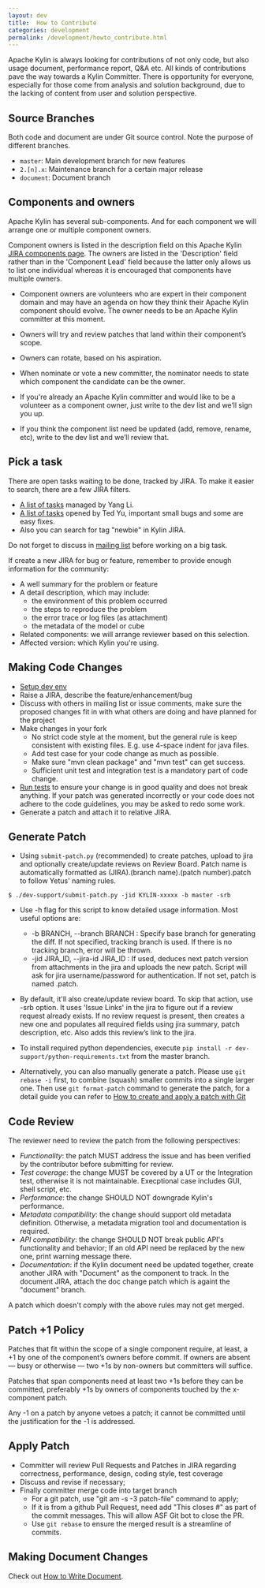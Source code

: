 ```yaml
---
layout: dev
title:  How to Contribute
categories: development
permalink: /development/howto_contribute.html
---
```


Apache Kylin is always looking for contributions of not only code, but also usage document, performance report, Q&A etc. All kinds of contributions pave the way towards a Kylin Committer. There is opportunity for everyone, especially for those come from analysis and solution background, due to the lacking of content from user and solution perspective.


## Source Branches
Both code and document are under Git source control. Note the purpose of different branches.

* `master`: Main development branch for new features
* `2.[n].x`: Maintenance branch for a certain major release
* `document`: Document branch

## Components and owners
Apache Kylin has several sub-components. And for each component we will arrange one or multiple component owners. 

Component owners is listed in the description field on this Apache Kylin [JIRA components page](https://issues.apache.org/jira/projects/KYLIN?selectedItem=com.atlassian.jira.jira-projects-plugin:components-page). The owners are listed in the 'Description' field rather than in the 'Component Lead' field because the latter only allows us to list one individual whereas it is encouraged that components have multiple owners. 

- Component owners are volunteers who are expert in their component domain and may have an agenda on how they think their Apache Kylin component should evolve. The owner needs to be an Apache Kylin committer at this moment.

- Owners will try and review patches that land within their component’s scope.

- Owners can rotate, based on his aspiration.

- When nominate or vote a new committer, the nominator needs to state which component the candidate can be the owner.

- If you're already an Apache Kylin committer and would like to be a volunteer as a component owner, just write to the dev list and we’ll sign you up. 

- If you think the component list need be updated (add, remove, rename, etc), write to the dev list and we’ll review that.

## Pick a task
There are open tasks waiting to be done, tracked by JIRA. To make it easier to search, there are a few JIRA filters.

* [A list of tasks](https://issues.apache.org/jira/issues/?filter=12339895) managed by Yang Li.
* [A list of tasks](https://issues.apache.org/jira/issues/?filter=12341496) opened by Ted Yu, important small bugs and some are easy fixes.
* Also you can search for tag "newbie" in Kylin JIRA.

Do not forget to discuss in [mailing list](/community/index.html) before working on a big task.

If create a new JIRA for bug or feature, remember to provide enough information for the community:

* A well summary for the problem or feature
* A detail description, which may include:
	- the environment of this problem occurred 
	- the steps to reproduce the problem
	- the error trace or log files (as attachment)
	- the metadata of the model or cube
* Related components: we will arrange reviewer based on this selection.
* Affected version: which Kylin you're using.

## Making Code Changes
* [Setup dev env](/development/dev_env.html)
* Raise a JIRA, describe the feature/enhancement/bug
* Discuss with others in mailing list or issue comments, make sure the proposed changes fit in with what others are doing and have planned for the project
* Make changes in your fork
	* No strict code style at the moment, but the general rule is keep consistent with existing files. E.g. use 4-space indent for java files.
	* Add test case for your code change as much as possible.
	* Make sure "mvn clean package" and "mvn test" can get success.
	* Sufficient unit test and integration test is a mandatory part of code change. 
* [Run tests](/development/howto_test.html) to ensure your change is in good quality and does not break anything. If your patch was generated incorrectly or your code does not adhere to the code guidelines, you may be asked to redo some work.
* Generate a patch and attach it to relative JIRA.

## Generate Patch
* Using `submit-patch.py` (recommended) to create patches, upload to jira and optionally create/update reviews on Review Board. Patch name is automatically formatted as (JIRA).(branch name).(patch number).patch to follow Yetus' naming rules. 

```
$ ./dev-support/submit-patch.py -jid KYLIN-xxxxx -b master -srb
```

* Use -h flag for this script to know detailed usage information. Most useful options are:
	* -b BRANCH, --branch BRANCH : Specify base branch for generating the diff. If not specified, tracking branch is used. If there is no tracking branch, error will be thrown.
	* -jid JIRA_ID, --jira-id JIRA_ID : If used, deduces next patch version from attachments in the jira and uploads the new patch. Script will ask for jira username/password for authentication. If not set, patch is named <branch>.patch.
* By default, it'll also create/update review board. To skip that action, use -srb option. It uses 'Issue Links' in the jira to figure out if a review request already exists. If no review request is present, then creates a new one and populates all required fields using jira summary, patch description, etc. Also adds this review’s link to the jira.
* To install required python dependencies, execute `pip install -r dev-support/python-requirements.txt` from the master branch.

* Alternatively, you can also manually generate a patch. Please use `git rebase -i` first, to combine (squash) smaller commits into a single larger one. Then use `git format-patch` command to generate the patch, for a detail guide you can refer to [How to create and apply a patch with Git](https://ariejan.net/2009/10/26/how-to-create-and-apply-a-patch-with-git/)

## Code Review
The reviewer need to review the patch from the following perspectives:

* _Functionality_: the patch MUST address the issue and has been verified by the contributor before submitting for review.
* _Test coverage_: the change MUST be covered by a UT or the Integration test, otherwise it is not maintainable. Execptional case includes GUI, shell script, etc.
* _Performance_: the change SHOULD NOT downgrade Kylin's performance.
* _Metadata compatibility_: the change should support old metadata definition. Otherwise, a metadata migration tool and documentation is required.
* _API compatibility_: the change SHOULD NOT break public API's functionality and behavior; If an old API need be replaced by the new one, print warning message there.
* _Documentation_: if the Kylin document need be updated together, create another JIRA with "Document" as the component to track. In the document JIRA, attach the doc change patch which is againt the "document" branch.

A patch which doesn't comply with the above rules may not get merged.

## Patch +1 Policy

Patches that fit within the scope of a single component require, at least, a +1 by one of the component’s owners before commit. If owners are absent — busy or otherwise — two +1s by non-owners but committers will suffice.

Patches that span components need at least two +1s before they can be committed, preferably +1s by owners of components touched by the x-component patch.

Any -1 on a patch by anyone vetoes a patch; it cannot be committed until the justification for the -1 is addressed.


## Apply Patch
* Committer will review Pull Requests and Patches in JIRA regarding correctness, performance, design, coding style, test coverage
* Discuss and revise if necessary;
* Finally committer merge code into target branch
	* For a git patch, use "git am -s -3 patch-file" command to apply;
	* If it is from a github Pull Request, need add "This closes #<PR NUMBER>" as part of the commit messages. This will allow ASF Git bot to close the PR.
	* Use `git rebase` to ensure the merged result is a streamline of commits.


## Making Document Changes
Check out [How to Write Document](/development/howto_docs.html).

